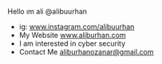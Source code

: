 Hello ım ali @alibuurhan
- ig: www.instagram.com/alibuurhan
- My Website www.aliburhan.com
- I am interested in cyber security
- Contact Me aliburhanozanar@gmail.com

<!---
aliburhan/aliburhan is a ✨ special ✨ repository because its `README.md` (this file) appears on your GitHub profile.
You can click the Preview link to take a look at your changes.
--->

